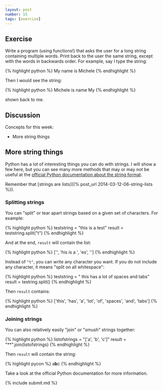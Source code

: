 ```yaml
---
layout: post
number: 15
tags: [exercise]
---
```


## Exercise

Write a program (using functions!) that asks the user for a long string containing multiple words. Print back to the user the same string, except with the words in backwards order. For example, say I type the string: 

{% highlight python %}
  My name is Michele
{% endhighlight %}

Then I would see the string: 

{% highlight python %}
  Michele is name My
{% endhighlight %}

shown back to me.

## Discussion

Concepts for this week:

* More string things

## More string things 

Python has a lot of interesting things you can do with strings. I will show a few here, but you can see many more methods that may or may not be useful at the [official Python documentation about the string format](https://docs.python.org/3.3/library/stdtypes.html?highlight=strings#string-methods).

Remember that [strings are lists]({% post_url 2014-03-12-06-string-lists %}).

### Splitting strings

You can "split" or tear apart strings based on a given set of characters. For example: 

{% highlight python %}
  teststring = "this is a test"
  result = teststring.split("t")
{% endhighlight %}

And at the end, `result` will contain the list:

{% highlight python %}
  ['', 'his is a ', 'es', '']
{% endhighlight %}

Instead of `"t"`, you can write any character you want. If you do not include any character, it means "split on all whitespace": 

{% highlight python %}
  teststring = "  this      has a lot    of   spaces and    tabs"
  result = testring.split()
{% endhighlight %}

Then `result` contains: 

{% highlight python %}
  ['this', 'has', 'a', 'lot', 'of', 'spaces', 'and', 'tabs']
{% endhighlight %}

### Joining strings

You can also relatively easily "join" or "smush" strings together: 

{% highlight python %}
  listofstrings = "['a', 'b', 'c']"
  result = "**".join(listofstrings)
{% endhighlight %}

Then `result` will contain the string: 

{% highlight pycon %}
  a**b**c
{% endhighlight %}

Take a look at the official Python documentation for more information.
 
{% include submit.md %}